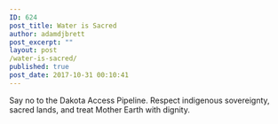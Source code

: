 ```yaml
---
ID: 624
post_title: Water is Sacred
author: adamdjbrett
post_excerpt: ""
layout: post
/water-is-sacred/
published: true
post_date: 2017-10-31 00:10:41
---
```

Say no to the Dakota Access Pipeline. Respect indigenous sovereignty, sacred lands, and treat Mother Earth with dignity.